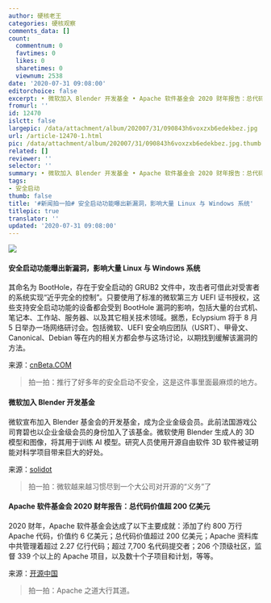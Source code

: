 ```yaml
---
author: 硬核老王
categories: 硬核观察
comments_data: []
count:
  commentnum: 0
  favtimes: 0
  likes: 0
  sharetimes: 0
  viewnum: 2538
date: '2020-07-31 09:08:00'
editorchoice: false
excerpt: • 微软加入 Blender 开发基金 • Apache 软件基金会 2020 财年报告：总代码价值超 200 亿美元
fromurl: ''
id: 12470
islctt: false
largepic: /data/attachment/album/202007/31/090843h6voxzxb6edekbez.jpg
url: /article-12470-1.html
pic: /data/attachment/album/202007/31/090843h6voxzxb6edekbez.jpg.thumb.jpg
related: []
reviewer: ''
selector: ''
summary: • 微软加入 Blender 开发基金 • Apache 软件基金会 2020 财年报告：总代码价值超 200 亿美元
tags:
- 安全启动
thumb: false
title: '#新闻拍一拍# 安全启动功能曝出新漏洞，影响大量 Linux 与 Windows 系统'
titlepic: true
translator: ''
updated: '2020-07-31 09:08:00'
---
```


![](/data/attachment/album/202007/31/090843h6voxzxb6edekbez.jpg)


#### 安全启动功能曝出新漏洞，影响大量 Linux 与 Windows 系统


其命名为 BootHole，存在于安全启动的 GRUB2 文件中，攻击者可借此对受害者的系统实现“近乎完全的控制”。只要使用了标准的微软第三方 UEFI 证书授权，这些支持安全启动功能的设备都会受到 BootHole 漏洞的影响，包括大量的台式机、笔记本、工作站、服务器、以及其它相关技术领域。据悉，Eclypsium 将于 8 月 5 日举办一场网络研讨会。包括微软、UEFI 安全响应团队（USRT）、甲骨文、Canonical、Debian 等在内的相关方都会参与这场讨论，以期找到缓解该漏洞的方法。


来源：[cnBeta.COM](https://www.cnbeta.com/articles/tech/1009469.htm)



> 
> 拍一拍：推行了好多年的安全启动不安全，这是这件事里面最麻烦的地方。
> 
> 
> 


#### 微软加入 Blender 开发基金


微软宣布加入 Blender 基金会的开发基金，成为企业金级会员。此前法国游戏公司育碧也以企业金级会员的身份加入了该基金。微软使用 Blender 生成人的 3D 模型和图像，将其用于训练 AI 模型。研究人员使用开源自由软件 3D 软件被证明能对科学项目带来巨大的好处。


来源：[solidot](https://www.solidot.org/story?sid=65096)



> 
> 拍一拍：微软越来越习惯尽到一个大公司对开源的“义务”了
> 
> 
> 


#### Apache 软件基金会 2020 财年报告：总代码价值超 200 亿美元


2020 财年，Apache 软件基金会达成了以下主要成就：添加了约 800 万行 Apache 代码，价值约 6 亿美元；总代码价值超过 200 亿美元；Apache 资料库中共管理着超过 2.27 亿行代码；超过 7,700 名代码提交者；206 个顶级社区，监督 339 个以上的 Apache 项目，以及数十个子项目和计划，等等。


来源：[开源中国](https://www.oschina.net/news/117590/asf-fy2020-annual-report)



> 
> 拍一拍：Apache 之道大行其道。
> 
> 
>